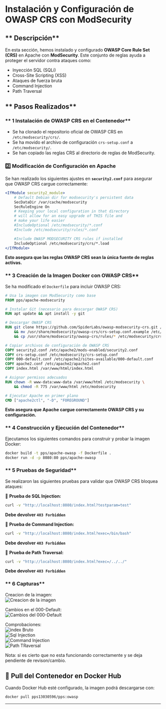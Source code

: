 # Instalación y Configuración de OWASP CRS con ModSecurity

## ** Descripción**
En esta sección, hemos instalado y configurado **OWASP Core Rule Set (CRS)** en Apache con **ModSecurity**. Este conjunto de reglas ayuda a proteger el servidor contra ataques como:

- Inyección SQL (SQLi)  
- Cross-Site Scripting (XSS)  
- Ataques de fuerza bruta  
- Command Injection  
- Path Traversal  

## ** Pasos Realizados**

### ** 1 Instalación de OWASP CRS en el Contenedor**
- Se ha clonado el repositorio oficial de OWASP CRS en `/etc/modsecurity/crs/`.
- Se ha movido el archivo de configuración `crs-setup.conf` a `/etc/modsecurity/`.
- Se han copiado las reglas CRS al directorio de reglas de ModSecurity.

### **2️⃣ Modificación de Configuración en Apache**
Se han realizado los siguientes ajustes en **`security2.conf`** para asegurar que OWASP CRS cargue correctamente:
```apache
<IfModule security2_module>
	# Default Debian dir for modsecurity's persistent data
	SecDataDir /var/cache/modsecurity
	SecRuleEngine On
	# Keeping your local configuration in that directory
	# will allow for an easy upgrade of THIS file and
	# make your life easier
    #IncludeOptional /etc/modsecurity/*.conf
	#Include /etc/modsecurity/rules/*.conf	

	#Include OWASP MODSECURITY CRS rules if installed
	IncludeOptional /etc/modsecurity/crs/*.load
</IfModule>
```

 **Esto asegura que las reglas OWASP CRS sean la única fuente de reglas activas.**

### ** 3 Creación de la Imagen Docker con OWASP CRS**
Se ha modificado el `Dockerfile` para incluir OWASP CRS:
```dockerfile
# Usa la imagen con ModSecurity como base
FROM pps/apache-modsecurity

# Instalar Git (necesario para descargar OWASP CRS)
RUN apt update && apt install -y git

# Descargar OWASP CRS
RUN git clone https://github.com/SpiderLabs/owasp-modsecurity-crs.git /usr/share/modsecurity/owasp-crs \
    && mv /usr/share/modsecurity/owasp-crs/crs-setup.conf.example /etc/modsecurity/crs-setup.conf \
    && cp /usr/share/modsecurity/owasp-crs/rules/* /etc/modsecurity/crs/

# Copiar archivos de configuración de OWASP CRS
COPY security2.conf /etc/apache2/mods-enabled/security2.conf
COPY crs-setup.conf /etc/modsecurity/crs-setup.conf
COPY 000-default.conf /etc/apache2/sites-available/000-default.conf
COPY apache2.conf /etc/apache2/apache2.conf
COPY index.html /var/www/html/index.html

# Asignar permisos adecuados
RUN chown -R www-data:www-data /var/www/html /etc/modsecurity \
    && chmod -R 775 /var/www/html /etc/modsecurity

# Ejecutar Apache en primer plano
CMD ["apache2ctl", "-D", "FOREGROUND"]
```
 **Esto asegura que Apache cargue correctamente OWASP CRS y su configuración.**

### ** 4 Construcción y Ejecución del Contenedor**
Ejecutamos los siguientes comandos para construir y probar la imagen Docker:
```sh
docker build -t pps/apache-owasp -f Dockerfile .
docker run -d -p 8080:80 pps/apache-owasp
```

### ** 5 Pruebas de Seguridad**
Se realizaron las siguientes pruebas para validar que OWASP CRS bloquea ataques:

🔹 **Prueba de SQL Injection:**
```sh
curl -v "http://localhost:8080/index.html?testparam=test"
```
 **Debe devolver `403 Forbidden`**

🔹 **Prueba de Command Injection:**
```sh
curl -v "http://localhost:8080/index.html?exec=/bin/bash"
```
 **Debe devolver `403 Forbidden`**

🔹 **Prueba de Path Traversal:**
```sh
curl -v "http://localhost:8080/index.html?exec=/../../"
```
 **Debe devolver `403 Forbidden`**

### ** 6 Capturas**
Creacion de la imagen:  
![Creacion de la imagen](./Capturas/Buildimagen.png)

Cambios en el 000-Default:  
![Cambios del 000-Default](./Capturas/000-defaultcambiado.png)  

Comprobaciones:  
![index Bruto](./Capturas/pruebasdeconcepto1.png)  
![Sql Injection](./Capturas/pruebasdeconcepto2.png)  
![Command Injection](./Capturas/pruebasdeconcepto3.png)  
![Path TRaversal](./Capturas/pruebasdeconcepto4.png)

Nota: si es cierto que no esta funcionando correctamente y se deja pendiente de revison/cambio.

## **🔹 Pull del Contenedor en Docker Hub**
Cuando Docker Hub esté configurado, la imagen podrá descargarse con:
```sh
docker pull pps13030596/pps:owasp
```

---
